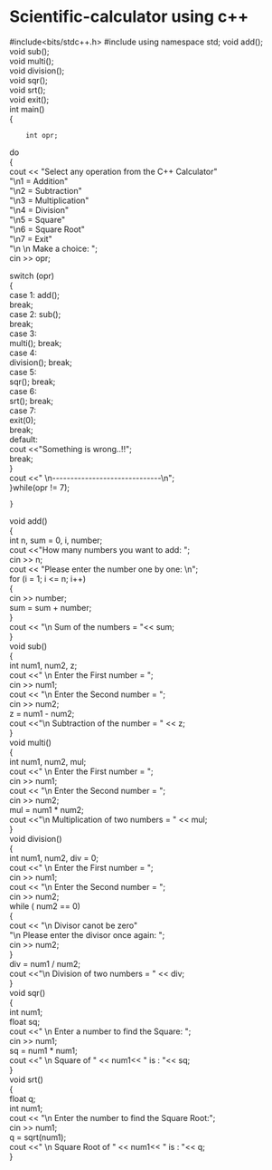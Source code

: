 # Scientific-calculator using c++


#include<bits/stdc++.h>
#include <iostream>
using namespace std;
void add();  
void sub();  
void multi();  
void division();  
void sqr();  
void srt();  
void exit();  
int  main()  
{  
       
        int opr;  

do  
{  
    cout << "Select any operation from the C++ Calculator"  
     "\n1 = Addition"  
     "\n2 = Subtraction"  
     "\n3 = Multiplication"  
     "\n4 = Division"  
     "\n5 = Square"  
     "\n6 = Square Root"  
     "\n7 = Exit"  
     "\n \n Make a choice: ";  
     cin >> opr;  
  
   switch (opr)  
     {  
     case 1:  add();   
        break;  
    case 2:  sub();   
        break;  
    case 3:  
    multi(); 
    break;  
    case 4:  
    division();
    break;  
    case 5:  
    sqr(); 
    break;  
    case 6:  
    srt(); 
    break;  
    case 7:  
    exit(0);   
    break;  
    default:  
    cout <<"Something is wrong..!!";  
    break;  
    }  
    cout <<" \n------------------------------\n";  
    }while(opr != 7);  
   
    }  
  
void add()  
{  
int n, sum = 0, i, number;  
cout <<"How many numbers you want to add: ";  
cin >> n;  
cout << "Please enter the number one by one: \n";  
for (i = 1; i <= n; i++)  
{  
cin >> number;  
sum = sum + number;  
}  
cout << "\n Sum of the numbers = "<< sum;  
}  
void sub()  
{  
int num1, num2, z;  
cout <<" \n Enter the First number = ";  
cin >> num1;  
cout << "\n Enter the Second number = ";  
cin >> num2;  
z = num1 - num2;  
cout <<"\n Subtraction of the number = " << z;  
}  
void multi()  
{  
int num1, num2, mul;  
cout <<" \n Enter the First number = ";  
cin >> num1;  
cout << "\n Enter the Second number = ";  
cin >> num2;  
mul = num1 * num2;  
cout <<"\n Multiplication of two numbers = " << mul;  
}  
void division()  
{  
int num1, num2, div = 0;  
cout <<" \n Enter the First number = ";  
cin >> num1;  
cout << "\n Enter the Second number = ";  
cin >> num2;  
while ( num2 == 0)  
     {  
     cout << "\n Divisor canot be zero"  
         "\n Please enter the divisor once again: ";  
         cin >> num2;  
         }  
div = num1 / num2;  
cout <<"\n Division of two numbers = " << div;  
}  
void sqr()  
{  
int num1;  
float sq;  
cout <<" \n Enter a number to find the Square: ";  
cin >> num1;  
sq = num1 * num1;  
cout <<" \n Square of " << num1<< " is : "<< sq;  
}  
void srt()  
{  
float q;  
int num1;  
cout << "\n Enter the number to find the Square Root:";  
cin >> num1;  
q = sqrt(num1);  
cout <<" \n Square Root of " << num1<< " is : "<< q;  
}  

